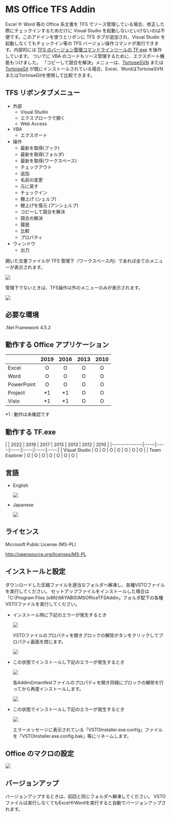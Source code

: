 # MS Office TFS Addin

Excel や Word 等の Office 系文書を TFS でソース管理している場合、修正した際にチェックインするためだけに Visual Studio を起動しないといけないのは不便です。このアドインを使うとリボンに TFS タブが追加され、Visual Studio を起動しなくてもチェックイン等の TFS バージョン操作コマンドが実行できます。内部的には [TFS のバージョン管理コマンドラインツールの TF.exe](https://msdn.microsoft.com/ja-jp/library/cc31bk2e(v=vs.120).aspx) を操作しています。
ついでに VBA のコードもソース管理するために、エクスポート機能もつけました。
「コピーして競合を解決」メニューは、[TortoiseSVN](https://tortoisesvn.net/) または [TortoiseGit](https://tortoisegit.org/) が既にインストールされている場合、Excel、WordはTortoiseSVNまたはTortoiseGitを使用して比較できます。

## TFS リボンタブメニュー

* 外部
  * Visual Studio
  * エクスプローラで開く
  * Web Access
* VBA
  * エクスポート
* 操作
  * 最新を取得(ブック)
  * 最新を取得(フォルダ)
  * 最新を取得(ワークスペース)
  * チェックアウト
  * 追加
  * 名前の変更
  * 元に戻す
  * チェックイン
  * 棚上げ (シェルブ)
  * 棚上げを復元 (アンシェルブ)
  * コピーして競合を解決
  * 競合の解決
  * 履歴
  * 比較
  * プロパティ
* ウィンドウ
  * 出力

開いた文書ファイルが TFS 管理下（ワークスペース内）であれば全てのメニューが表示されます。

![](Images/Documentation_msofficetfsaddin_ja.png)

管理下でないときは、TFS操作以外のメニューのみが表示されます。

![](Images/Documentation_msofficetfsaddin_ja2.png)

## 必要な環境

.Net Framework 4.5.2

## 動作する Office アプリケーション

|            | 2019 | 2016 | 2013 | 2010 |
|------------|:----:|:----:|:----:|:----:|
| Excel      | O    | O    | O    | O    | 
| Word       | O    | O    | O    | O    | 
| PowerPoint | O    | O    | O    | O    | 
| Project    | *1   | *1   | O    | O    | 
| Visio      | *1   | *1   | O    | O    |

*1 : 動作は未確認です

## 動作する TF.exe 

|               | 2022 | 2019 | 2017 | 2015 | 2013 | 2012 | 2010 |
|---------------|:----:|:----:|:----:|:----:|:----:|:----:|
| Visual Studio | O    | O    | O    | O    | O    | O    | O    |
| Team Explorer | O    | O    | O    | O    | O    | O    | O    |

## 言語

* English

  ![](Images/Home_msofficetfsaddin_en.png)

* Japanese

  ![](Images/Home_msofficetfsaddin_ja.png)


## ライセンス

Microsoft Public License (MS-PL)

http://opensource.org/licenses/MS-PL


## インストールと設定

ダウンロードした圧縮ファイルを適当なフォルダへ解凍し、各種VSTOファイルを実行してください。
セットアップファイルをインストールした場合は「C:\Program Files (x86)\MiYABiS\MSOfficeTFSAddin」フォルダ配下の各種VSTOファイルを実行してください。

* インストール時に下記のエラーが発生するとき

  ![](Images/Install_tfsaddin02.png)

  VSTOファイルのプロパティを開きブロックの解除ボタンをクリックしてプロパティ画面を閉じます。

  ![](Images/Install_tfsaddin03.png)

* この状態でインストールし下記のエラーが発生するとき

  ![](Images/Install_tfsaddin04.png)

  各Addinのmanifestファイルのプロパティを開き同様にブロックの解除を行ってから再度インストールします。

  ![](Images/Install_tfsaddin05.png)

* この状態でインストールし下記のエラーが発生するとき

  ![](Images/Install_tfsaddin06.png)

  エラーメッセージに表示されている「VSTOInstaller.exe.config」ファイルを「VSTOInstaller.exe.config.bak」等にリネームします。

## Office のマクロの設定

  ![](Images/Install_tfsaddin01.png)

## バージョンアップ

バージョンアップするときは、前回と同じフォルダへ解凍してください。
VSTOファイルは実行しなくてもExcelやWordを実行すると自動でバージョンアップされます。

